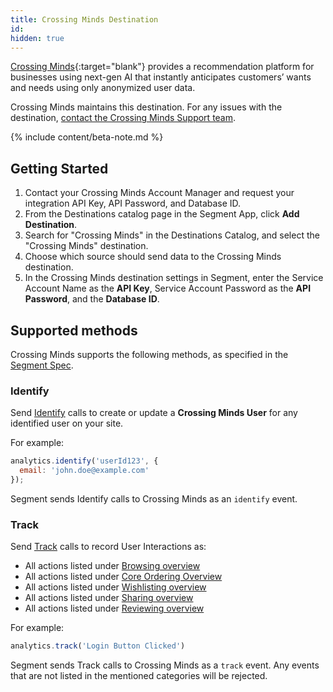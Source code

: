 ```yaml
---
title: Crossing Minds Destination
id:
hidden: true
---
```


[Crossing Minds](https://crossingminds.com/){:target="blank"} provides a recommendation platform for businesses using next-gen AI that instantly anticipates customers’ wants and needs using only anonymized user data.

Crossing Minds maintains this destination. For any issues with the destination, [contact the Crossing Minds Support team](mailto:support@crossingminds.com).

{% include content/beta-note.md %}


## Getting Started

1. Contact your Crossing Minds Account Manager and request your integration API Key, API Password, and Database ID.
2. From the Destinations catalog page in the Segment App, click **Add Destination**.
3. Search for "Crossing Minds" in the Destinations Catalog, and select the "Crossing Minds" destination.
4. Choose which source should send data to the Crossing Minds destination.
5. In the Crossing Minds destination settings in Segment, enter the Service Account Name as the **API Key**, Service Account Password as the **API Password**, and the **Database ID**.


## Supported methods

Crossing Minds supports the following methods, as specified in the [Segment Spec](/docs/connections/spec).


### Identify

Send [Identify](/docs/connections/spec/identify) calls to create or update a **Crossing Minds User** for any identified user on your site.

For example:
```js
analytics.identify('userId123', {
  email: 'john.doe@example.com'
});
```

Segment sends Identify calls to Crossing Minds as an `identify` event.


### Track

Send [Track](/docs/connections/spec/track) calls to record User Interactions as:

* All actions listed under [Browsing overview](/docs/connections/spec/ecommerce/v2/#browsing-overview)
* All actions listed under [Core Ordering Overview](/docs/connections/spec/ecommerce/v2/#core-ordering-overview)
* All actions listed under [Wishlisting overview](/docs/connections/spec/ecommerce/v2/#wishlisting-overview)
* All actions listed under [Sharing overview](/docs/connections/spec/ecommerce/v2/#sharing-overview)
* All actions listed under [Reviewing overview](/docs/connections/spec/ecommerce/v2/#reviewing-overview)


For example:

```js
analytics.track('Login Button Clicked')
```

Segment sends Track calls to Crossing Minds as a `track` event.
Any events that are not listed in the mentioned categories will be rejected.
